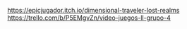 https://epicjugador.itch.io/dimensional-traveler-lost-realms
https://trello.com/b/P5EMgvZn/video-juegos-ll-grupo-4
